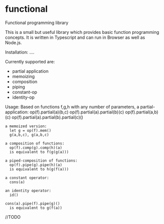 # functional
Functional programming library

This is a small but useful library which provides basic function programming
concepts.
It is written in Typescript and can run in Browser as well as Node.js.

Installation:
....

Currently supported are:
- partial application
- memoizing
- composition
- piping
- constant-op
- identity-op

Usage:
  Based on functions f,g,h with any number of parameters,
    a partial-application:
      op(f).partial(a)(b,c)
      op(f).partial(a).partial(b)(c)
      op(f).partial(a,b)(c)
      op(f).partial(a).partial(b).partial(c)()

    a memoized version:
      let g = op(f).mem()
      g(a,b,c), g(a,b,c)

    a composition of functions:
      op(f).comp(g).comp(h)(a)
      is equivalent to f(g(g(a)))

    a piped-composition of functions:
      op(f).pipe(g).pipe(h)(a)
      is equivalent to h(g(f(a)))

    a constant operator:
      cons(a)

    an identity operator:
      id()

    cons(a).pipe(f).pipe(g)()
      is equivalent to g(f(a))
//TODO
